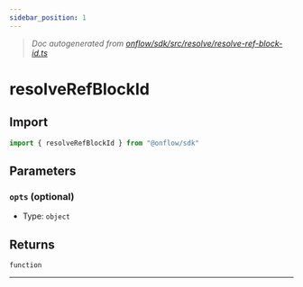```yaml
---
sidebar_position: 1
---
```


> _Doc autogenerated from [onflow/sdk/src/resolve/resolve-ref-block-id.ts](https://github.com/onflow/fcl-js/tree/master/packages/sdk/src/resolve/resolve-ref-block-id.ts)_

# resolveRefBlockId


## Import

```typescript
import { resolveRefBlockId } from "@onflow/sdk"
```


## Parameters

### `opts` (optional)
- Type: `object`



## Returns

`function`


---